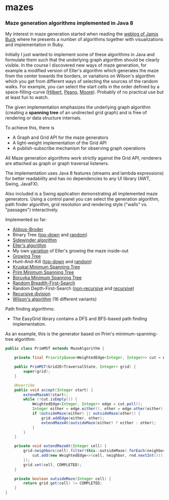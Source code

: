# mazes

### Maze generation algorithms implemented in Java 8

My interest in maze generation started when reading the [weblog of Jamis Buck](http://weblog.jamisbuck.org/archives.html) where he presents a number of algorithms together with visualizations and implementation in Ruby.

Initially I just wanted to implement some of these algorithms in Java and formulate them such that the underlying graph algorithm should be clearly visible. In the course I discovered new ways of maze generation, for example a modified version of Eller's algorithm which generates the maze from the center towards the borders, or variations on Wilson's algorithm which you get from different ways of selecting the sources of the random walks. For example, you can select the start cells in the order defined by a space-filling-curve ([Hilbert](EasyGrid/src/de/amr/easy/grid/curves/HilbertCurve.java), [Peano](EasyGrid/src/de/amr/easy/grid/curves/PeanoCurve.java), [Moore](EasyGrid/src/de/amr/easy/grid/curves/MooreLCurve.java)). Probably of no practical use but at least fun to watch.

The given implementation emphasizes the underlying graph algorithm (creating a **spanning tree** of an undirected grid graph) and is free of rendering or data structure internals.

To achieve this, there is
- A Graph and Grid API for the maze generators 
- A light-weight implementation of the Grid API
- A publish-subscribe mechanism for observing graph operations

All Maze generation algorithms work strictly against the Grid API, renderers are attached as graph or graph traversal listeners.

The implementation uses Java 8 features (streams and lambda expressions) for better readability and has no dependencies to any UI library (AWT, Swing, JavaFX).

Also included is a Swing application demonstrating all implemented maze generators. Using a control panel you can select the generation algorithm, path finder algorithm, grid resolution and rendering style ("walls" vs. "passages") interactively.

Implemented so far:

- [Aldous-Broder](EasyMaze/src/de/amr/easy/maze/alg/AldousBroderUST.java)
- Binary Tree ([top-down](EasyMaze/src/de/amr/easy/maze/alg/BinaryTree.java) and [random](EasyMaze/src/de/amr/easy/maze/alg/BinaryTreeRandom.java))
- [Sidewinder algorithm](EasyMaze/src/de/amr/easy/maze/alg/Sidewinder.java)
- [Eller's algorithm](EasyMaze/src/de/amr/easy/maze/alg/Eller.java)
- My own [variation](EasyMaze/src/de/amr/easy/maze/alg/EllerInsideOut.java) of Eller's growing the maze inside-out
- [Growing Tree](EasyMaze/src/de/amr/easy/maze/alg/GrowingTree.java)
- Hunt-And-Kill ([top-down](EasyMaze/src/de/amr/easy/maze/alg/HuntAndKill.java) and [random](EasyMaze/src/de/amr/easy/maze/alg/HuntAndKillRandom.java))
- [Kruskal Minimum Spanning Tree](EasyMaze/src/de/amr/easy/maze/alg/KruskalMST.java)
- [Prim Minimum Spanning Tree](EasyMaze/src/de/amr/easy/maze/alg/PrimMST.java)
- [Boruvka Minimum Spanning Tree](EasyMaze/src/de/amr/easy/maze/alg/BoruvkaMST.java)
- [Random Breadth-First-Search](EasyMaze/src/de/amr/easy/maze/alg/RandomBFS.java)
- Random Depth-First-Search ([non-recursive](EasyMaze/src/de/amr/easy/maze/alg/IterativeDFS.java) and [recursive](EasyMaze/src/de/amr/easy/maze/alg/RecursiveDFS.java))
- [Recursive division](EasyMaze/src/de/amr/easy/maze/alg/RecursiveDivision.java)
- [Wilson's algorithm](EasyMaze/src/de/amr/easy/maze/alg/wilson) (16 different variants)

Path finding algorithms:
- The EasyGrid library contains a DFS and BFS-based path finding implementation.

As an example, this is the generator based on Prim's minimum-spanning-tree algorithm:

```java
public class PrimMST extends MazeAlgorithm {

	private final PriorityQueue<WeightedEdge<Integer, Integer>> cut = new PriorityQueue<>();

	public PrimMST(Grid2D<TraversalState, Integer> grid) {
		super(grid);
	}

	@Override
	public void accept(Integer start) {
		extendMazeAt(start);
		while (!cut.isEmpty()) {
			WeightedEdge<Integer, Integer> edge = cut.poll();
			Integer either = edge.either(), other = edge.other(either);
			if (outsideMaze(either) || outsideMaze(other)) {
				grid.addEdge(either, other);
				extendMazeAt(outsideMaze(either) ? either : other);
			}
		}
	}

	private void extendMazeAt(Integer cell) {
		grid.neighbors(cell).filter(this::outsideMaze).forEach(neighbor -> {
			cut.add(new WeightedEdge<>(cell, neighbor, rnd.nextInt()));
		});
		grid.set(cell, COMPLETED);
	}

	private boolean outsideMaze(Integer cell) {
		return grid.get(cell) != COMPLETED;
	}
}
```
